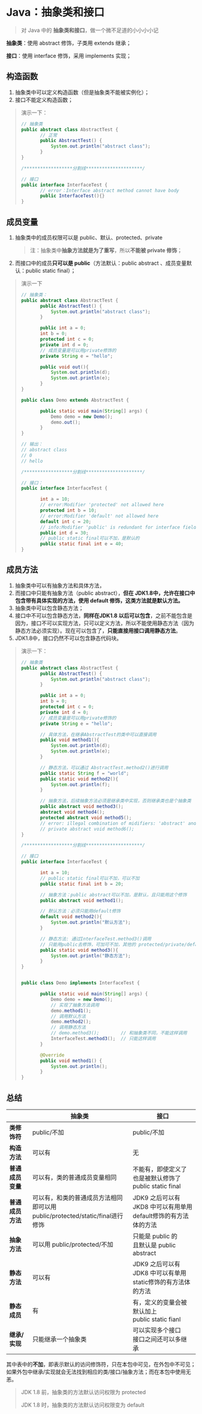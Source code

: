 # Java：抽象类和接口

> 对 Java 中的 **抽象类和接口**，做一个微不足道的小小小小记

**抽象类**：使用 abstract 修饰，子类用 extends 继承；

**接口**：使用 interface 修饰，采用 implements 实现；

## 构造函数

1. 抽象类中可以定义构造函数（但是抽象类不能被实例化）；
2. 接口不能定义构造函数；

> 演示一下：
>
> ```java
> // 抽象类
> public abstract class AbstractTest {
>        // 正常
>        public AbstractTest() {
>            System.out.println("abstract class");
>        }
> }
> 
> /******************分割线*********************/
> 
> // 接口
> public interface InterfaceTest {
>        // error：Interface abstract method cannot have body
>        public InterfaceTest(){}
> }
> ```

## 成员变量

1. 抽象类中的成员权限可以是 public、默认、protected、private

   > 注：抽象类中**抽象方法就是为了重写**，所以**不能被 private 修饰**；

2. 而接口中的成员**只可以是 public**（方法默认：public abstract 、成员变量默认：public static final）；

> 演示一下
>
> ```java
> // 抽象类：
> public abstract class AbstractTest {
>        public AbstractTest() {
>            System.out.println("abstract class");
>        }
> 
>        public int a = 0;
>        int b = 0;
>        protected int c = 0;
>        private int d = 0;
>        // 成员变量是可以用private修饰的
>        private String e = "hello";
> 
>        public void out(){
>            System.out.println(d);
>            System.out.println(e);
>        }
> }
> 
> public class Demo extends AbstractTest {
> 
>        public static void main(String[] args) {
>            Demo demo = new Demo();
>            demo.out();
>        }
> }
> 
> // 输出：
> // abstract class
> // 0
> // hello
> 
> /******************分割线*********************/
> 
> // 接口：
> public interface InterfaceTest {
> 
>        int a = 10;
>        // error:Modifier 'protected' not allowed here
>        protected int b = 10;
>        // error:Modifier 'default' not allowed here
>        default int c = 20;
>        // info:Modifier 'public' is redundant for interface field
>        public int d = 30;
>        // public static final可以不加，是默认的
>        public static final int e = 40;
> }
> ```

## 成员方法

1. 抽象类中可以有抽象方法和具体方法，
2. 而接口中只能有抽象方法（public abstract），**但在 JDK1.8中，允许在接口中包含带有具体实现的方法，使用 default 修饰，这类方法就是默认方法。**
3. 抽象类中可以包含静态方法；
4. 接口中不可以包含静态方法，**同样在JDK1.8 以后可以包含**，之前不能包含是因为，接口不可以实现方法，只可以定义方法，所以不能使用静态方法（因为静态方法必须实现）。现在可以包含了，**只能直接用接口调用静态方法**。
5. JDK1.8中，接口仍然不可以包含静态代码块。

> 演示一下：
>
> ```java
> // 抽象类
> public abstract class AbstractTest {
>        public AbstractTest() {
>            System.out.println("abstract class");
>        }
> 
>        public int a = 0;
>        int b = 0;
>        protected int c = 0;
>        private int d = 0;
>        // 成员变量是可以用private修饰的
>        private String e = "hello";
> 
>        // 具体方法，在继承AbstractTest的类中可以直接调用
>        public void method1(){
>            System.out.println(d);
>            System.out.println(e);
>        }
> 
>        // 静态方法，可以通过 AbstractTest.method2()进行调用
>        public static String f = "world";
>        public static void method2(){
>            System.out.println(f);
>        }
> 
>        // 抽象方法，后续抽象方法必须是继承类中实现，否则继承类也是个抽象类
>        public abstract void method3();
>        abstract void method4();
>        protected abstract void method5();
>        // error: illegal combination of midifiers: 'abstract' and 'private'
>        // private abstract void method6();
> }
> 
> /******************分割线*********************/
> 
> // 接口
> public interface InterfaceTest {
> 
>        int a = 10;
>        // public static final可以不加，可以不加
>        public static final int b = 20;
> 
>        // 抽象方法：public abstract可以不加，是默认，且只能用这个修饰
>        public abstract void method1();
> 
>        // 默认方法：必须只能用default修饰
>        default void method2(){
>            System.out.println("默认方法");
>        }
> 
>        // 静态方法: 通过InterfaceTest.method3()调用
>        // 只能用public去修饰，可加可不加，其他的 protected/private/default都是不允许的
>        public static void method3(){
>            System.out.println("静态方法");
>        }
> }
> 
> 
> public class Demo implements InterfaceTest {
> 
>        public static void main(String[] args) {
>            Demo demo = new Demo();
>            // 实现了抽象方法调用
>            demo.method1();
>            // 调用默认方法
>            demo.method2();
>            // 调用静态方法
>            // demo.method3();        // 和抽象类不同，不能这样调用
>            InterfaceTest.method3();  // 只能这样调用
>        }
> 
>        @Override
>        public void method1() {
>            System.out.println();
>        }
> }
> ```

## 总结

|                  | 抽象类                                                       | 接口                                                         |
| ---------------- | ------------------------------------------------------------ | ------------------------------------------------------------ |
| **类修饰符**     | public/不加                                                  | public/不加                                                  |
| **构造方法**     | 可以有                                                       | 无                                                           |
| **普通成员变量** | 可以有，类的普通成员变量相同                                 | 不能有，即使定义了也是被默认修饰了<br />public static final  |
| **普通成员方法** | 可以有，和类的普通成员方法相同<br />即可以用 public/protected/static/final进行修饰 | JDK9 之后可以有<br />JKD8 中可以有用单用default修饰的有方法体的方法 |
| **抽象方法**     | 可以用 public/protected/不加                                 | 只能是 public 的<br />且默认是 public abstract               |
| **静态方法**     | 可以有                                                       | JDK9 之后可以有<br />JDK8 中可以有单用static修饰的有方法体的方法 |
| **静态成员**     | 有                                                           | 有，定义的变量会被默认加上<br />public static fianl          |
| **继承/实现**    | 只能继承一个抽象类<br />                                     | 可以实现多个接口<br />接口之间还可以多继承                   |

其中表中的**不加**，即表示默认的访问修饰符，只在本包中可见，在外包中不可见；如果外包中继承/实现就会无法找到相应的类/接口/抽象方法；而在本包中使用无恙。

> JDK 1.8 前，抽象类的方法默认访问权限为 protected
>
> JDK 1.8 时，抽象类的方法默认访问权限变为 default

